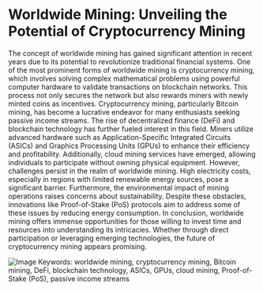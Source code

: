 # Worldwide Mining: Unveiling the Potential of Cryptocurrency Mining
The concept of worldwide mining has gained significant attention in recent years due to its potential to revolutionize traditional financial systems. One of the most prominent forms of worldwide mining is cryptocurrency mining, which involves solving complex mathematical problems using powerful computer hardware to validate transactions on blockchain networks. This process not only secures the network but also rewards miners with newly minted coins as incentives.
Cryptocurrency mining, particularly Bitcoin mining, has become a lucrative endeavor for many enthusiasts seeking passive income streams. The rise of decentralized finance (DeFi) and blockchain technology has further fueled interest in this field. Miners utilize advanced hardware such as Application-Specific Integrated Circuits (ASICs) and Graphics Processing Units (GPUs) to enhance their efficiency and profitability. Additionally, cloud mining services have emerged, allowing individuals to participate without owning physical equipment.
However, challenges persist in the realm of worldwide mining. High electricity costs, especially in regions with limited renewable energy sources, pose a significant barrier. Furthermore, the environmental impact of mining operations raises concerns about sustainability. Despite these obstacles, innovations like Proof-of-Stake (PoS) protocols aim to address some of these issues by reducing energy consumption.
In conclusion, worldwide mining offers immense opportunities for those willing to invest time and resources into understanding its intricacies. Whether through direct participation or leveraging emerging technologies, the future of cryptocurrency mining appears promising.

![Image](https://github.com/user-attachments/assets/d7419ec9-dc67-403f-bf28-8faea5f1f74f)
Keywords: worldwide mining, cryptocurrency mining, Bitcoin mining, DeFi, blockchain technology, ASICs, GPUs, cloud mining, Proof-of-Stake (PoS), passive income streams
